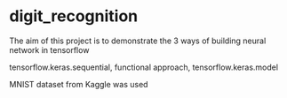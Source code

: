 # digit_recognition

The aim of this project is to demonstrate the 3 ways of building neural network in tensorflow

tensorflow.keras.sequential,
functional approach, 
tensorflow.keras.model

MNIST dataset from Kaggle was used
